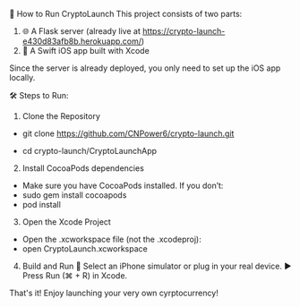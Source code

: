 🚀 How to Run CryptoLaunch
This project consists of two parts:

1. 🌐 A Flask server (already live at https://crypto-launch-e430d83afb8b.herokuapp.com/)
2. 📱 A Swift iOS app built with Xcode

Since the server is already deployed, you only need to set up the iOS app locally.

🛠 Steps to Run:
1. Clone the Repository
   
  - git clone https://github.com/CNPower6/crypto-launch.git
  
  - cd crypto-launch/CryptoLaunchApp

2. Install CocoaPods dependencies

  - Make sure you have CocoaPods installed. If you don’t:
  - sudo gem install cocoapods
  - pod install

3. Open the Xcode Project
  - Open the .xcworkspace file (not the .xcodeproj):
  - open CryptoLaunch.xcworkspace

4. Build and Run
  🛜 Select an iPhone simulator or plug in your real device.
  ▶️ Press Run (⌘ + R) in Xcode.

That's it! Enjoy launching your very own cyrptocurrency!
